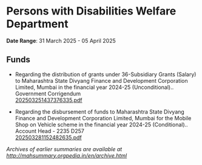# Persons with Disabilities Welfare Department

**Date Range**: 31 March 2025 - 05 April 2025


## Funds
- Regarding the distribution of grants under 36-Subsidiary Grants (Salary) to Maharashtra State Divyang Finance and Development Corporation Limited, Mumbai in the financial year 2024-25 (Unconditional).. Government Corrigendum\
  [202503251437376335.pdf](https://gr.maharashtra.gov.in/Site/Upload/Government%20Resolutions/English/202503251437376335.pdf)

- Regarding the disbursement of funds to Maharashtra State Divyang Finance and Development Corporation Limited, Mumbai for the Mobile Shop on Vehicle scheme in the financial year 2024-25 (Conditional).. Account Head - 2235 D257\
  [202503281152482635.pdf](https://gr.maharashtra.gov.in/Site/Upload/Government%20Resolutions/English/202503281152482635.pdf)


*Archives of earlier summaries are available at http://mahsummary.orgpedia.in/en/archive.html*